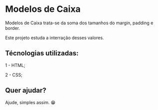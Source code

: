 # Modelos de Caixa

Modelos de Caixa trata-se da soma dos tamanhos do margin, padding e border.

Este projeto estuda a interração desses valores.

## Técnologias utilizadas:

1 - HTML;

2 - CSS;

## Quer ajudar?

Ajude, simples assim. 😁
